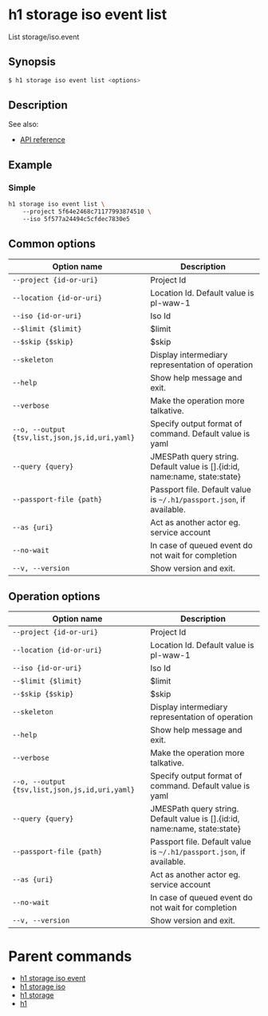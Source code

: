 
# h1 storage iso event list

List storage/iso.event

## Synopsis

```bash
$ h1 storage iso event list <options>
```

## Description

See also:

* [API reference](https://api.hyperone.com/v2/docs#operation/storage_project_iso_event_list)

## Example


### Simple

```bash
h1 storage iso event list \ 
	--project 5f64e2468c71177993874510 \ 
	--iso 5f577a24494c5cfdec7830e5
```

## Common options

| Option name                                        | Description                                                                   |
| -------------------------------------------------- | ----------------------------------------------------------------------------- |
| ```--project {id-or-uri}```                        | Project Id                                                                    |
| ```--location {id-or-uri}```                       | Location Id. Default value is pl-waw-1                                        |
| ```--iso {id-or-uri}```                            | Iso Id                                                                        |
| ```--$limit {$limit}```                            | $limit                                                                        |
| ```--$skip {$skip}```                              | $skip                                                                         |
| ```--skeleton```                                   | Display intermediary representation of operation                              |
| ```--help```                                       | Show help message and exit.                                                   |
| ```--verbose```                                    | Make the operation more talkative.                                            |
| ```--o, --output {tsv,list,json,js,id,uri,yaml}``` | Specify output format of command. Default value is yaml                       |
| ```--query {query}```                              | JMESPath query string. Default value is [].\{id:id, name:name, state:state\}  |
| ```--passport-file {path}```                       | Passport file. Default value is ```~/.h1/passport.json```, if available.      |
| ```--as {uri}```                                   | Act as another actor eg. service account                                      |
| ```--no-wait```                                    | In case of queued event do not wait for completion                            |
| ```--v, --version```                               | Show version and exit.                                                        |

## Operation options

| Option name                                        | Description                                                                   |
| -------------------------------------------------- | ----------------------------------------------------------------------------- |
| ```--project {id-or-uri}```                        | Project Id                                                                    |
| ```--location {id-or-uri}```                       | Location Id. Default value is pl-waw-1                                        |
| ```--iso {id-or-uri}```                            | Iso Id                                                                        |
| ```--$limit {$limit}```                            | $limit                                                                        |
| ```--$skip {$skip}```                              | $skip                                                                         |
| ```--skeleton```                                   | Display intermediary representation of operation                              |
| ```--help```                                       | Show help message and exit.                                                   |
| ```--verbose```                                    | Make the operation more talkative.                                            |
| ```--o, --output {tsv,list,json,js,id,uri,yaml}``` | Specify output format of command. Default value is yaml                       |
| ```--query {query}```                              | JMESPath query string. Default value is [].\{id:id, name:name, state:state\}  |
| ```--passport-file {path}```                       | Passport file. Default value is ```~/.h1/passport.json```, if available.      |
| ```--as {uri}```                                   | Act as another actor eg. service account                                      |
| ```--no-wait```                                    | In case of queued event do not wait for completion                            |
| ```--v, --version```                               | Show version and exit.                                                        |

# Parent commands

* [h1 storage iso event](./../README.md)
* [h1 storage iso](./../../README.md)
* [h1 storage](./../../../README.md)
* [h1](./../../../../README.md)
